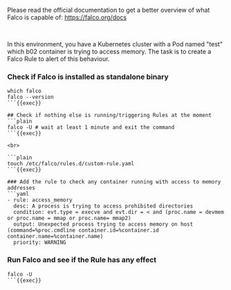 
Please read the official documentation to get a better overview of what Falco is capable of:
https://falco.org/docs


<br>

In this environment, you have a Kubernetes cluster with a Pod named "test" which b02 container is trying to access memory.
The task is to create a Falco Rule to alert of this behaviour.



### Check if Falco is installed as standalone binary
```plain
which falco
falco --version
```{{exec}}

## Check if nothing else is running/triggering Rules at the moment
```plain
falco -U # wait at least 1 minute and exit the command
```{{exec}}

<br>

```plain
touch /etc/falco/rules.d/custom-rule.yaml
```{{exec}}

### Add the rule to check any container running with access to memory addresses
```yaml
- rule: access_memory
  desc: A process is trying to access prohibited directories
  condition: evt.type = execve and evt.dir = < and (proc.name = devmem or proc.name = mmap or proc.name= mmap2)
  output: Unexpected process trying to access memory on host (command=%proc.cmdline container.id=%container.id container.name=%container.name)
  priority: WARNING
```

### Run Falco and see if the Rule has any effect
```plain
falco -U
```{{exec}}